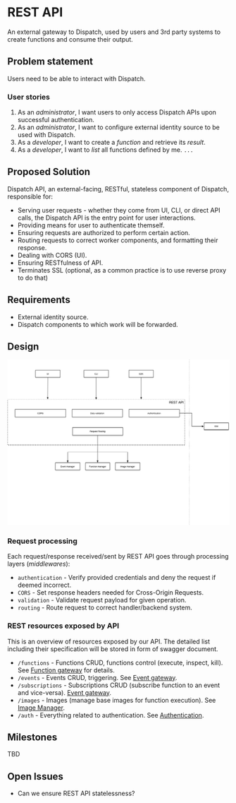 # REST API

An external gateway to Dispatch, used by users and 3rd party systems to create functions and consume their output.

## Problem statement

Users need to be able to interact with Dispatch.

### User stories

1. As an *administrator*, I want users to only access Dispatch APIs upon successful authentication.
2. As an *administrator*, I want to configure external identity source to be used with Dispatch.
3. As a *developer*, I want to create a *function* and retrieve its *result*.
4. As a *developer*, I want to *list* all functions defined by me.
`...`

## Proposed Solution

Dispatch API, an external-facing, RESTful, stateless component of Dispatch, responsible for:

* Serving user requests - whether they come from UI, CLI, or direct API calls, the Dispatch API is the entry point for
  user interactions.
* Providing means for user to authenticate themself.
* Ensuring requests are authorized to perform certain action.
* Routing requests to correct worker components, and formatting their response.
* Dealing with CORS (UI).
* Ensuring RESTfulness of API.
* Terminates SSL (optional, as a common practice is to use reverse proxy to do that)

## Requirements

* External identity source.
* Dispatch components to which work will be forwarded.

## Design

![REST API](rest-api.png "Dispatch API overview")

### Request processing

Each request/response received/sent by REST API goes through processing layers (*middlewares*):
* `authentication` - Verify provided credentials and deny the request if deemed incorrect.
* `CORS` - Set response headers needed for Cross-Origin Requests.
* `validation` - Validate request payload for given operation.
* `routing` - Route request to correct handler/backend system.

### REST resources exposed by API

This is an overview of resources exposed by our API. The detailed list including their specification will be stored in
form of swagger document.

* `/functions` - Functions CRUD, functions control (execute, inspect, kill). See [Function gateway](../function-gateway/function-gateway.md) for details.
* `/events` - Events CRUD, triggering. See [Event gateway](../event-gateway/event-gateway.md).
* `/subscriptions` - Subscriptions CRUD (subscribe function to an event and vice-versa). [Event gateway](../event-gateway/event-gateway.md).
* `/images` - Images (manage base images for function execution). See [Image
  Manager](../image-manager/image-manager.md).
* `/auth` - Everything related to authentication. See [Authentication]().

## Milestones

TBD

## Open Issues

* Can we ensure REST API statelessness?
